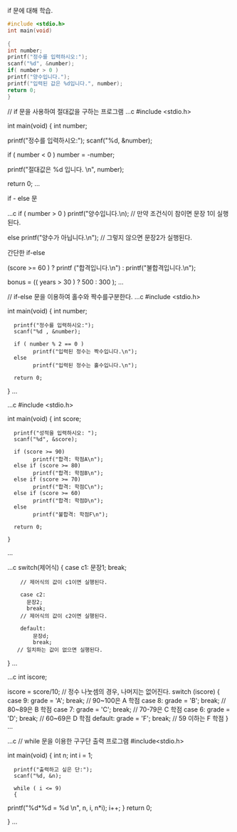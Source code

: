 if 문에 대해 학습.

```c
#include <stdio.h>
int main(void)
  
{
int number;
printf("정수를 입력하시오:");
scanf("%d", &number);
if( number > 0 )
printf("양수입니다.");
printf("입력된 값은 %d입니다.", number);
return 0;
}
```


// if 문을 사용하여 절대값을 구하는 프로그램
...c
#include <stdio.h>

int main(void)
{
  int number;
  
  printf("정수를 입력하시오:");
  scanf("%d, &number);
  
  if ( number < 0 )
        number = -number;
        
  printf("절대값은 %d 입니다. \n", number);
  
  return 0;
  ...
  
  
  
  
  if - else 문
  
  ...c
  if ( number > 0 )
        printf("양수입니다.\n); // 만약 조건식이 참이면 문장 1이 실행된다.
        
  else
       printf("양수가 아닙니다.\n"); // 그렇지 않으면 문장2가 실행된다.
       
   
   
   간단한 if-else
   
  (score >= 60 ) ? printf ("합격입니다.\n") : printf("불합격입니다.\n");
  
  bonus = (( years > 30 ) ? 500 : 300 );
  ...
  

  // if-else 문을 이용하여 홀수와 짝수를구분한다.
 ...c
 #include <stdio.h>
  
  int main(void)
  {
      int number;
      
      printf("정수를 입력하시오:");
      scanf("%d , &number);
      
      if ( number % 2 == 0 )
            printf("입력된 정수는 짝수입니다.\n");
      else
            printf("입력된 정수는 홀수입니다.\n");
            
      return 0;
   }
   ...
   
   
   ...c
   #include <stdio.h>
   
   int main(void)
   {
      int score;
      
      printf("성적을 입력하시오: ");
      scanf("%d", &score);
      
      if (score >= 90)
            printf("합격: 학점A\n");
      else if (score >= 80)
            printf("합격: 학점B\n");
      else if (score >= 70)
            printf("합격: 학점C\n");
      else if (score >= 60)
            printf("합격: 학점D\n");
      else
            printf("불합격: 학점F\n");
            
      return 0;
      
    }
   ...
   
   
   
   ...c
   switch(제어식)
   {
        case c1:
        문장1;
        break;
        
        // 제어식의 값이 c1이면 실행된다.
        
        case c2:
          문장2;
          break;
        // 제어식의 값이 c2이면 실행된다.
        
        default:
            문장d;
            break;
       // 일치하는 값이 없으면 실행된다.     
   }
  ...
  
  
  ...c
  int iscore;
  
  iscore = score/10;  // 정수 나눗셈의 경우, 나머지는 없어진다.
  switch (iscore) {
        case 9: grade = 'A'; break; // 90~100은 A 학점
        case 8: grade = 'B'; break; // 80~89은 B 학점
        case 7: grade = 'C'; break; // 70-79은 C 학점
        case 6: grade = 'D'; break; // 60~69은 D 학점
        default: grade = 'F'; break; // 59 이하는 F 학점
}
...


...c
// while 문을 이용한 구구단 출력 프로그램
#include<stdio.h>

int main(void)
{
      int n;
      int i = 1;
      
      printf("출력하고 싶은 단:");
      scanf("%d, &n);
      
      while ( i <= 9)
      { 
printf("%d*%d = %d \n", n, i, n*i);
i++;
}
 return 0;
 
 }
...
